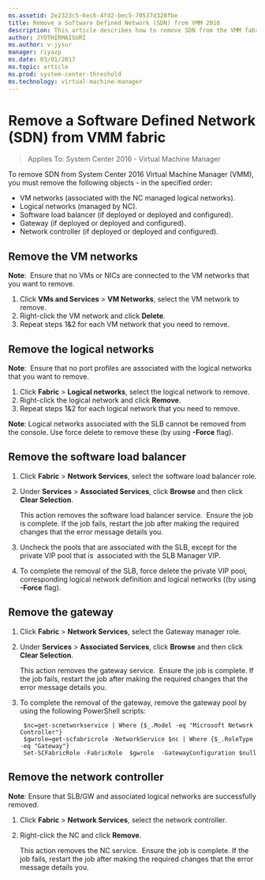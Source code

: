 ```yaml
---
ms.assetid: 2e2323c5-6ec6-4fd2-bec5-70537d328fbe
title: Remove a Software Defined Network (SDN) from VMM 2016
description: This article describes how to remove SDN from the VMM fabric.
author: JYOTHIRMAISURI
ms.author: v-jysur
manager: riyazp
ms.date: 03/01/2017
ms.topic: article
ms.prod: system-center-threshold
ms.technology: virtual-machine-manager
---
```


# Remove a Software Defined Network (SDN) from VMM fabric

>Applies To: System Center 2016 - Virtual Machine Manager

To remove SDN from System Center 2016 Virtual Machine Manager (VMM), you must remove the following objects - in the specified order:  

- VM networks (associated with the NC managed logical networks). 
- Logical networks (managed by NC).
- Software load balancer (if deployed or deployed and configured).
- Gateway (if deployed or deployed and configured). 
- Network controller (if deployed or deployed and configured).

## Remove the VM networks   
**Note**:  Ensure that no VMs or NICs are connected to the VM networks that you want to remove.   

1. Click **VMs and Services** > **VM Networks**, select the VM network to remove. 
2. Right-click the VM network and click **Delete**. 
3. Repeat steps 1&2 for each VM network that you need to remove. 
 
## Remove the logical networks  
**Note**:  Ensure that no port profiles are associated with the logical networks that you want to remove.  

1. Click **Fabric** > **Logical networks**, select the logical network to remove. 
2. Right-click the logical network and click **Remove**. 
3. Repeat steps 1&2 for each logical network that you need to remove. 

**Note**: Logical networks associated with the SLB cannot be removed from the console. Use force delete to remove these (by using **-Force** flag).  

## Remove the software load balancer  
1. Click **Fabric** > **Network Services**, select the software load balancer role.
2. Under **Services** > **Associated Services**, click **Browse** and then click **Clear Selection**.

    This action removes the software load balancer service.  Ensure the job is complete. If the job fails, restart the job after making the required changes that the error message details you.
3. Uncheck the pools that are associated with the SLB, except for the private VIP pool that is  associated with the SLB Manager VIP.
4. To complete the removal of the SLB, force delete the  private VIP pool, corresponding logical network definition and logical networks ((by using **-Force** flag).

## Remove the gateway  
1. Click **Fabric** > **Network Services**, select the Gateway manager role.
2. Under **Services** > **Associated Services**, click **Browse** and then click **Clear Selection**.   

    This action removes the gateway service.  Ensure the job is complete. If the job fails, restart the job after making the required changes that the error message details you.  
3. To complete the removal of the gateway, remove the gateway pool by using the following PowerShell scripts:

        $nc=get-scnetworkservice | Where {$_.Model -eq "Microsoft Network Controller"}
        $gwrole=get-scfabricrole -NetworkService $nc | Where {$_.RoleType -eq "Gateway"}
        Set-SCFabricRole -FabricRole  $gwrole  -GatewayConfiguration $null

## Remove the network controller
**Note**: Ensure that SLB/GW and associated logical networks are successfully removed.

1. Click **Fabric** > **Network Services**, select the network controller. 
2. Right-click the NC and click **Remove**. 

    This action removes the NC service.  Ensure the job is complete. If the job fails, restart the job after making the required changes that the error message details you.    

